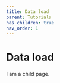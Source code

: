 ```yaml
---
title: Data load
parent: Tutorials
has_children: true
nav_order: 1
---
```


# Data load

I am a child page.
